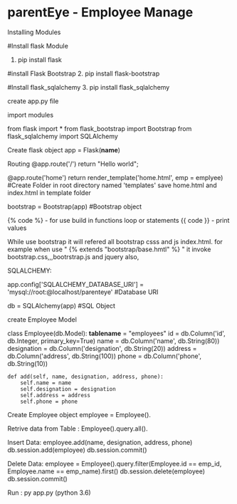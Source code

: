 # parentEye - Employee Manage

Installing Modules 

#Install flask Module
1. pip install flask

#install Flask Bootstrap
2. pip install flask-bootstrap

#Install flask_sqlalchemy
3. pip install flask_sqlalchemy
 
 create app.py file
 
import modules
 
from flask import *
from flask_bootstrap import Bootstrap 
from flask_sqlalchemy import SQLAlchemy
 
Create flask object
app = Flask(__name__)
 
Routing
@app.route('/')
  return "Hello world";

@app.route('home')
  return render_template('home.html', emp = emplyee) #Create Folder in root directory named 'templates' save home.html and index.html in template folder


bootstrap = Bootstrap(app) #Bootstrap object

{% code %} - for use build in functions loop or statements
{{ code }} - print values 

While use bootstrap it will refered all bootstrap csss and js index.html.
for example when use " {% extends "bootstrap/base.hmtl" %} " it invoke bootstrap.css,,,bootrstrap.js and jquery also,


SQLALCHEMY:

app.config['SQLALCHEMY_DATABASE_URI'] = 'mysql://root:@localhost/parenteye' #Database URI

db = SQLAlchemy(app) #SQL Object

create Employee Model

class Employee(db.Model):
    __tablename__ = "employees"
    id = db.Column('id', db.Integer, primary_key=True)
    name = db.Column('name', db.String(80))
    designation = db.Column('designation', db.String(20))
    address = db.Column('address', db.String(100))
    phone = db.Column('phone', db.String(10))

    def add(self, name, designation, address, phone):
	    self.name = name
	    self.designation = designation
	    self.address = address
	    self.phone = phone


Create Employee object employee = Employee().

Retrive data from Table : Employee().query.all().

Insert Data:
	employee.add(name, designation, address, phone)
    db.session.add(employee)
    db.session.commit()

Delete Data:
	employee = Employee().query.filter(Employee.id == emp_id, Employee.name == emp_name).first()
    db.session.delete(employee)
    db.session.commit()
    

Run : py app.py (python 3.6)
